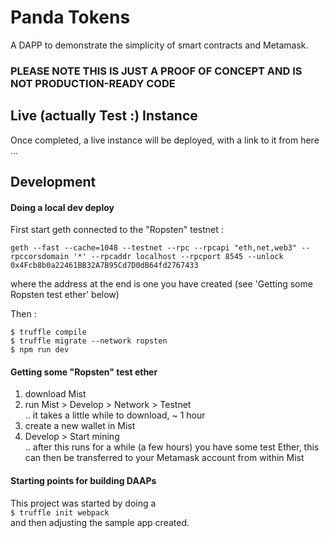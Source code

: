 # Panda Tokens

A DAPP to demonstrate the simplicity of smart contracts and Metamask.   


### PLEASE NOTE THIS IS JUST A PROOF OF CONCEPT AND IS NOT PRODUCTION-READY CODE

## Live (actually Test :) Instance

Once completed, a live instance will be deployed, with a link to it from here ...



## Development

#### Doing a local dev deploy

First start geth connected to the "Ropsten" testnet :    

```
geth --fast --cache=1048 --testnet --rpc --rpcapi "eth,net,web3" --rpccorsdomain '*' --rpcaddr localhost --rpcport 8545 --unlock 0x4Fcb8b0a22461BB32A7B95Cd7D0dB64fd2767433
```

where the address at the end is one you have created (see 'Getting some Ropsten test ether' below)

Then :    

```
$ truffle compile
$ truffle migrate --network ropsten
$ npm run dev
```

#### Getting some "Ropsten" test ether

1. download Mist
2. run Mist > Develop > Network > Testnet   
 .. it takes a little while to download, ~ 1 hour
3. create a new wallet in Mist    
4. Develop > Start mining      
  .. after this runs for a while (a few hours) you have some test Ether, this can then be transferred to your Metamask account from within Mist
  
#### Starting points for building DAAPs

This project was started by doing a   
`$ truffle init webpack`   
and then adjusting the sample app created.

